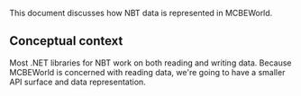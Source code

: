 This document discusses how NBT data is represented in MCBEWorld.

## Conceptual context

Most .NET libraries for NBT work on both reading and writing data.  Because MCBEWorld is concerned with reading data, we're going to have a smaller API surface and data representation.

